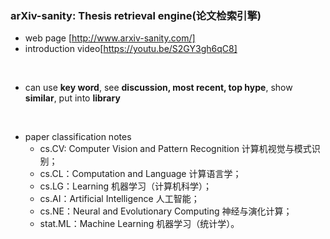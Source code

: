 ### arXiv-sanity: Thesis retrieval engine(论文检索引擎)
- web page [http://www.arxiv-sanity.com/]
- introduction video[https://youtu.be/S2GY3gh6qC8]
<br>

- can use **key word**, see **discussion, most recent, top hype**, show **similar**, put into **library**
<br>

- paper classification notes
  - cs.CV: Computer Vision and Pattern Recognition 计算机视觉与模式识别；
  - cs.CL：Computation and Language 计算语言学；
  - cs.LG：Learning 机器学习（计算机科学）；
  - cs.AI：Artificial Intelligence 人工智能；
  - cs.NE：Neural and Evolutionary Computing 神经与演化计算；
  - stat.ML：Machine Learning 机器学习（统计学）。

